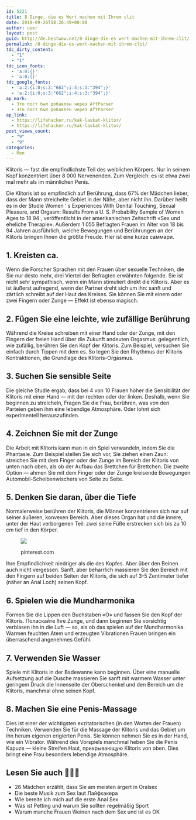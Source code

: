 ```yaml
---
id: 5221
title: 8 Dinge, die es Wert machen mit Ihrem clit
date: 2019-09-26T18:26:49+00:00
author: user
layout: post
guid: http://de.bestwow.net/8-dinge-die-es-wert-machen-mit-ihrem-clit/
permalink: /8-dinge-die-es-wert-machen-mit-ihrem-clit/
tdc_dirty_content:
  - "1"
  - "1"
tdc_icon_fonts:
  - 'a:0:{}'
  - 'a:0:{}'
tdc_google_fonts:
  - 'a:2:{i:0;s:3:"662";i:4;s:3:"394";}'
  - 'a:2:{i:0;s:3:"662";i:4;s:3:"394";}'
ap_mark:
  - Это пост был добавлен через AftParser
  - Это пост был добавлен через AftParser
ap_link:
  - https://lifehacker.ru/kak-laskat-klitor/
  - https://lifehacker.ru/kak-laskat-klitor/
post_views_count:
  - "9"
  - "9"
categories:
  - Men
---
```

Klitoris — fast die empfindlichste Teil des weiblichen Körpers. Nur in seinem Kopf konzentriert über 8 000 Nervenenden. Zum Vergleich: es ist etwa zwei mal mehr als im männlichen Penis.

Die Klitoris ist so empfindlich auf Berührung, dass 67% der Mädchen lieber, dass der Mann streichelte Gebiet in der Nähe, aber nicht ihn. Darüber heißt es in der Studie <span><span> Women &#8216; s Experiences With Genital Touching, Sexual Pleasure, and Orgasm: Results From a U. S. Probability Sample of Women Ages to 18 94 </span> </span>, veröffentlicht in der amerikanischen Zeitschrift «Sex und eheliche Therapie». Außerdem 1 055 Befragten Frauen im Alter von 18 bis 94 Jahren ausführlich, welche Bewegungen und Berührungen an der Klitoris bringen Ihnen die größte Freude. Hier ist eine kurze саммари.

## 1. Kreisten ca.

Wenn die Forscher Sprachen mit den Frauen über sexuelle Techniken, die Sie nur desto mehr, drei Viertel der Befragten erwähnten folgende. Sie ist nicht sehr sympathisch, wenn ein Mann stimuliert direkt die Klitoris. Aber es ist äußerst aufregend, wenn der Partner dreht sich um ihn: sanft und zärtlich schreibt auf der Haut des Kreises. Sie können Sie mit einem oder zwei Fingern oder Zunge — Effekt ist ebenso magisch.

## 2. Fügen Sie eine leichte, wie zufällige Berührung

Während die Kreise schreiben mit einer Hand oder der Zunge, mit den Fingern der freien Hand über die Zukunft andeuten Orgasmus: gelegentlich, wie zufällig, berühren Sie den Kopf der Klitoris. Zum Beispiel, versuchen Sie einfach durch Tippen mit dem es. So legen Sie den Rhythmus der Klitoris Kontraktionen, die Grundlage des Klitoris-Orgasmus.

## 3. Suchen Sie sensible Seite

Die gleiche Studie ergab, dass bei 4 von 10 Frauen höher die Sensibilität der Klitoris mit einer Hand — mit der rechten oder der linken. Deshalb, wenn Sie beginnen zu streicheln, Fragen Sie die Frau, berühren, was von den Parteien geben ihm eine lebendige Atmosphäre. Oder lohnt sich experimentell herauszufinden.

## 4. Zeichnen Sie mit der Zunge

Die Arbeit mit Klitoris kann man in ein Spiel verwandeln, indem Sie die Phantasie. Zum Beispiel stellen Sie sich vor, Sie ziehen einen Zaun: streichen Sie mit dem Finger oder der Zunge im Bereich der Klitoris von unten nach oben, als ob der Aufbau das Brettchen für Brettchen. Die zweite Option — ahmen Sie mit dem Finger oder der Zunge kreisende Bewegungen Automobil-Scheibenwischers von Seite zu Seite.

## 5. Denken Sie daran, über die Tiefe

Normalerweise berühren der Klitoris, die Männer konzentrieren sich nur auf seiner äußeren, konvexen Bereich. Aber dieses Organ hat und die innere, unter der Haut verborgenen Teil: zwei seine Füße erstrecken sich bis zu 10 cm tief in den Körper.<figure>

![](http://de.bestwow.net/wp-content/uploads/2019/09/8-veschey-kotorye-stoit-sdelat-s-ee-klitorom-1.jpg) <figcaption>pinterest.com</figcaption></figure> 

Ihre Empfindlichkeit niedriger als die des Kopfes. Aber über den Beinen auch nicht vergessen. Sanft, aber beharrlich massieren Sie den Bereich mit den Fingern auf beiden Seiten der Klitoris, die sich auf 3-5 Zentimeter tiefer (näher an Anal Loch) seinen Kopf.

## 6. Spielen wie die Mundharmonika

Formen Sie die Lippen den Buchstaben «O» und fassen Sie den Kopf der Klitoris. Поласкайте Ihre Zunge, und dann beginnen Sie vorsichtig verblasen ihn in die Luft — so, als ob das spielen auf der Mundharmonika. Warmen feuchten Atem und erzeugten Vibrationen Frauen bringen ein überraschend angenehmes Gefühl.

## 7. Verwenden Sie Wasser

Spiele mit Klitoris in der Badewanne kann beginnen. Über eine manuelle Aufsetzung auf die Dusche massieren Sie sanft mit warmem Wasser unter geringem Druck die Innenseite der Oberschenkel und den Bereich um die Klitoris, manchmal ohne seinen Kopf.

## 8. Machen Sie eine Penis-Massage

Dies ist einer der wichtigsten exzitatorischen (in den Worten der Frauen) Techniken. Verwenden Sie für die Massage der Klitoris und das Gebiet um ihn herum eigenen erigierten Penis. Sie können nehmen Sie es in der Hand, wie ein Vibrator. Während des Vorspiels manchmal heben Sie die Penis Kapuze — kleine Streifen Haut, прикрывающую Klitoris von oben. Dies bringt eine Frau besonders lebendige Atmosphäre.

<div>
  <h2 class="read-also__title">
    <span>Lesen Sie auch</span> <span>👄👄👄 </span>
  </h2>
  
  <ul class="read-also__list">
    <li>
      26 Mädchen erzählt, dass Sie am meisten ärgert in Oralsex
    </li>
    <li>
      Die beste Musik zum Sex laut Лайфхакера
    </li>
    <li>
      Wie bereite ich mich auf die erste Anal Sex
    </li>
    <li>
      Was ist Petting und warum Sie sollten regelmäßig Sport
    </li>
    <li>
      Warum manche Frauen Weinen nach dem Sex und ist es OK
    </li>
  </ul>
</div>